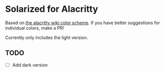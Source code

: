 # Solarized for Alacritty 

Based on [the alacritty wiki color scheme](https://github.com/alacritty/alacritty/wiki/Color-schemes#solarized). If you have better suggestions for individual colors, make a PR!

Currently only includes the light version.

## TODO

- [ ] Add dark version
